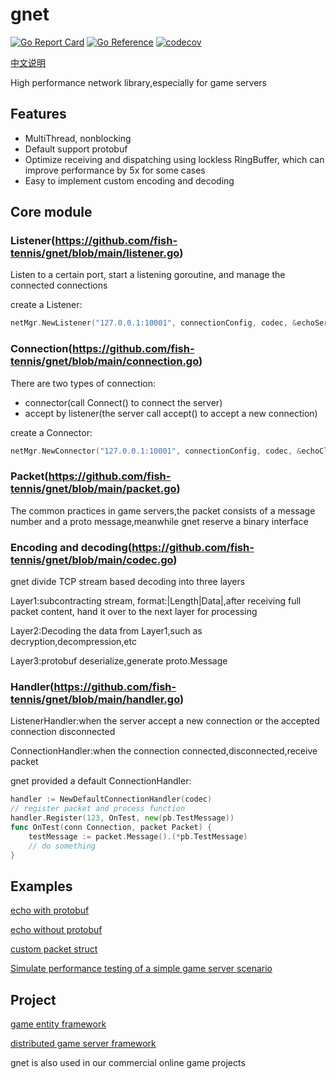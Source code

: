 # gnet
[![Go Report Card](https://goreportcard.com/badge/github.com/fish-tennis/gnet)](https://goreportcard.com/report/github.com/fish-tennis/gnet)
[![Go Reference](https://pkg.go.dev/badge/github.com/fish-tennis/gnet.svg)](https://pkg.go.dev/github.com/fish-tennis/gnet)
[![codecov](https://codecov.io/gh/fish-tennis/gnet/branch/main/graph/badge.svg?token=RJ1C0OJAMK)](https://codecov.io/gh/fish-tennis/gnet)

[中文说明](https://github.com/fish-tennis/gnet/blob/main/README_cn.md)

High performance network library,especially for game servers

## Features
- MultiThread, nonblocking
- Default support protobuf
- Optimize receiving and dispatching using lockless RingBuffer, which can improve performance by 5x for some cases
- Easy to implement custom encoding and decoding

## Core module

### Listener(https://github.com/fish-tennis/gnet/blob/main/listener.go)

Listen to a certain port, start a listening goroutine, and manage the connected connections

create a Listener:

```go
netMgr.NewListener("127.0.0.1:10001", connectionConfig, codec, &echoServerHandler{}, &echoListenerHandler{})
```

### Connection(https://github.com/fish-tennis/gnet/blob/main/connection.go)

There are two types of connection:

- connector(call Connect() to connect the server)
- accept by listener(the server call accept() to accept a new connection)

create a Connector:

```go
netMgr.NewConnector("127.0.0.1:10001", connectionConfig, codec, &echoClientHandler{}, nil)
```

### Packet(https://github.com/fish-tennis/gnet/blob/main/packet.go)

The common practices in game servers,the packet consists of a message number and a proto message,meanwhile gnet reserve a binary interface

### Encoding and decoding(https://github.com/fish-tennis/gnet/blob/main/codec.go)

gnet divide TCP stream based decoding into three layers

Layer1:subcontracting stream, format:|Length|Data|,after receiving full packet content, hand it over to the next layer for processing

Layer2:Decoding the data from Layer1,such as decryption,decompression,etc

Layer3:protobuf deserialize,generate proto.Message

### Handler(https://github.com/fish-tennis/gnet/blob/main/handler.go)

ListenerHandler:when the server accept a new connection or the accepted connection disconnected

ConnectionHandler:when the connection connected,disconnected,receive packet

gnet provided a default ConnectionHandler:

```go
handler := NewDefaultConnectionHandler(codec)
// register packet and process function
handler.Register(123, OnTest, new(pb.TestMessage))
func OnTest(conn Connection, packet Packet) {
    testMessage := packet.Message().(*pb.TestMessage)
    // do something
}
```

## Examples

[echo with protobuf](https://github.com/fish-tennis/gnet/blob/main/echo_proto_test.go)

[echo without protobuf](https://github.com/fish-tennis/gnet/blob/main/echo_data_test.go)

[custom packet struct](https://github.com/fish-tennis/gnet/blob/main/custom_packet_no_ringbuffer_test.go)

[Simulate performance testing of a simple game server scenario](https://github.com/fish-tennis/gnet/blob/main/server_test.go)

## Project

[game entity framework](https://github.com/fish-tennis/gentity)

[distributed game server framework](https://github.com/fish-tennis/gserver)

gnet is also used in our commercial online game projects

